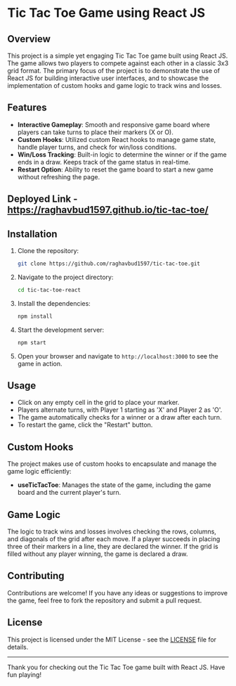 # Tic Tac Toe Game using React JS

## Overview
This project is a simple yet engaging Tic Tac Toe game built using React JS. The game allows two players to compete against each other in a classic 3x3 grid format. The primary focus of the project is to demonstrate the use of React JS for building interactive user interfaces, and to showcase the implementation of custom hooks and game logic to track wins and losses.

## Features
- **Interactive Gameplay**: Smooth and responsive game board where players can take turns to place their markers (X or O).
- **Custom Hooks**: Utilized custom React hooks to manage game state, handle player turns, and check for win/loss conditions.
- **Win/Loss Tracking**: Built-in logic to determine the winner or if the game ends in a draw. Keeps track of the game status in real-time.
- **Restart Option**: Ability to reset the game board to start a new game without refreshing the page.

## Deployed Link - https://raghavbud1597.github.io/tic-tac-toe/

## Installation

1. Clone the repository:
   ```sh
   git clone https://github.com/raghavbud1597/tic-tac-toe.git
   ```
2. Navigate to the project directory:
   ```sh
   cd tic-tac-toe-react
   ```
3. Install the dependencies:
   ```sh
   npm install
   ```
4. Start the development server:
   ```sh
   npm start
   ```
5. Open your browser and navigate to `http://localhost:3000` to see the game in action.

## Usage
- Click on any empty cell in the grid to place your marker.
- Players alternate turns, with Player 1 starting as 'X' and Player 2 as 'O'.
- The game automatically checks for a winner or a draw after each turn.
- To restart the game, click the "Restart" button.

## Custom Hooks
The project makes use of custom hooks to encapsulate and manage the game logic efficiently:
- **useTicTacToe**: Manages the state of the game, including the game board and the current player's turn.

## Game Logic
The logic to track wins and losses involves checking the rows, columns, and diagonals of the grid after each move. If a player succeeds in placing three of their markers in a line, they are declared the winner. If the grid is filled without any player winning, the game is declared a draw.

## Contributing
Contributions are welcome! If you have any ideas or suggestions to improve the game, feel free to fork the repository and submit a pull request.

## License
This project is licensed under the MIT License - see the [LICENSE](LICENSE) file for details.

---

Thank you for checking out the Tic Tac Toe game built with React JS. Have fun playing!
